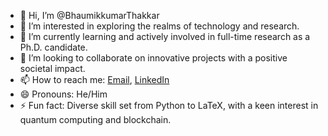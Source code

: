 - 👋 Hi, I’m @BhaumikkumarThakkar
- 👀 I’m interested in exploring the realms of technology and research.
- 🌱 I’m currently learning and actively involved in full-time research as a Ph.D. candidate.
- 💞️ I’m looking to collaborate on innovative projects with a positive societal impact.
- 📫 How to reach me: [Email](mailto:bhaumikkumar.thakkar@yahoo.com), [LinkedIn](https://linkedin.com/in/bhaumikkumar-thakkar)
- 😄 Pronouns: He/Him
- ⚡ Fun fact: Diverse skill set from Python to LaTeX, with a keen interest in quantum computing and blockchain.

<!---
BhaumikkumarThakkar/BhaumikkumarThakkar is a ✨ special ✨ repository because its `README.md` (this file) appears on your GitHub profile.
You can click the Preview link to take a look at your changes.
--->
